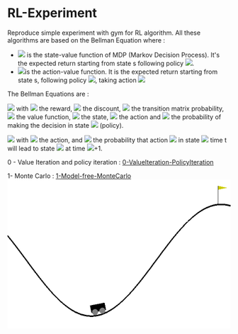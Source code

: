 # RL-Experiment
Reproduce simple experiment with gym for RL algorithm. All these algorithms are based on the Bellman Equation where : 
- <img src="https://render.githubusercontent.com/render/math?math=V^\pi(s)"> is the state-value function of MDP (Markov Decision Process). It's the expected return starting from state s following policy <img src="https://render.githubusercontent.com/render/math?math=\pi">. 
- <img src="https://render.githubusercontent.com/render/math?math=Q^\pi(s)">is the action-value function. It is the expected return starting from state s, following policy <img src="https://render.githubusercontent.com/render/math?math=\pi">, taking action <img src="https://render.githubusercontent.com/render/math?math=a">

The Bellman Equations are : 

<img src="https://render.githubusercontent.com/render/math?math=V_{\pi}(s)=\sum_{a \in \mathcal{A}} \pi(a \mid s)\left(R_{s}^{a}+\sum_{s^{\prime} \in S} \gamma \mathcal{P}_{s s^{\prime}}^{a} V_{\pi}\left(s^{\prime}\right)\right)"> with <img src="https://render.githubusercontent.com/render/math?math=R"> the reward, <img src="https://render.githubusercontent.com/render/math?math=\gamma"> the discount, <img src="https://render.githubusercontent.com/render/math?math=P"> the transition matrix probability, <img src="https://render.githubusercontent.com/render/math?math=V"> the value function, <img src="https://render.githubusercontent.com/render/math?math=s"> the state, <img src="https://render.githubusercontent.com/render/math?math=a"> the action and <img src="https://render.githubusercontent.com/render/math?math=\pi"> the probability of making the decision in state <img src="https://render.githubusercontent.com/render/math?math=s"> (policy).

<img src="https://render.githubusercontent.com/render/math?math=q_{\pi}(s, a)=R_{s}^{a}+\sum_{s^{\prime} \in \mathcal{S}} \gamma \mathcal{P}_{s s^{\prime}}^{a} \underset{a \in \mathcal{A}}{\pi\left(a \mid s^{\prime}\right)} q_{\pi}\left(s^{\prime}, a\right)"> with <img src="https://render.githubusercontent.com/render/math?math=a"> the action, and <img src="https://render.githubusercontent.com/render/math?math=P">  the probability that action <img src="https://render.githubusercontent.com/render/math?math=a"> in state <img src="https://render.githubusercontent.com/render/math?math=s"> time t will lead to state <img src="https://render.githubusercontent.com/render/math?math=s′"> at time <img src="https://render.githubusercontent.com/render/math?math=t">+1.

0 - Value Iteration and policy iteration : [0-ValueIteration-PolicyIteration](0-ValueIteration-PolicyIteration.ipynb)

1- Monte Carlo : [1-Model-free-MonteCarlo](1-Model-free-MonteCarlo.ipynb)
![MountainCar with Monte Carlo](gif/monte_carlo_moutaincar.gif)
